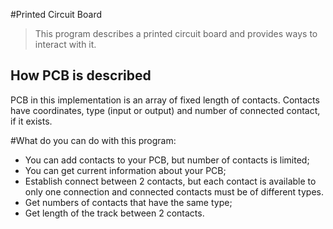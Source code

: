 #Printed Circuit Board

>This program describes a printed circuit board and provides ways to interact with it.

## How PCB is described

PCB in this implementation is an array of fixed length of contacts.
Contacts have coordinates, type (input or output) and number of connected contact, if it exists.

#What do you can do with this program:

* You can add contacts to your PCB, but number of contacts is limited;
* You can get current information about your PCB;
* Establish connect between 2 contacts, but each contact is available to only one connection and connected contacts must be of different types.
* Get numbers of contacts that have the same type;
* Get length of the track between 2 contacts.
